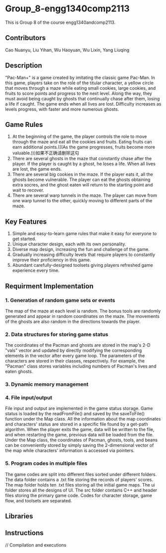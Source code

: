 # Group_8-engg1340comp2113
This is Group 8 of the course engg1340andcomp2113.


## Contributors
Cao Nuanyu, Liu Yihan, Wu Haoyuan, Wu Lixin, Yang Liuqing

## Description
   "Pac-Man+" is a game created by imitating the classic game Pac-Man. In this game, players take on the role of the titular character, a yellow circle that moves through a maze while eating small cookies, large cookies, and fruits to score points and progress to the next level. Along the way, they must avoid being caught by  ghosts that continually chase after them, losing a life if caught. The game ends when all lives are lost. Difficulty increases as levels progress, with faster and more numerous ghosts.

## Game Rules
1. At the beginning of the game, the player controls the role to move through the maze and eat all the cookies and fruits. Eating fruits can earn additional points.(((As the game progresses, fruits become more valuable.)))如果不正确请删除这句
2. There are several ghosts in the maze that constantly chase after the player. If the player is caught by a ghost, he loses a life. When all lives are lost, the game ends.
3. There are several big cookies in the maze. If the player eats it, all the ghosts become vulnerable. The player can eat the ghosts obtaining extra socres, and the ghost eaten will return to the starting point and wait to recover.
4. There are several warp tunnels in the maze. The player can move from one warp tunnel to the other, quickly moving to different parts of the maze.

## Key Features
1. Simple and easy-to-learn game rules that make it easy for everyone to get started.
2. Unique character design, each with its own personality.
3. Diverse map design, increasing the fun and challenge of the game.
4. Gradually increasing difficulty levels that require players to constantly improve their proficiency in this game.
5. Abundant carefully-designed toolsets giving players refreshed game experience every time.

## Requirment Implementation
### 1. Generation of random game sets or events
The map of the maze at each level is random. The bonus tools are randomly generated and appear in random coordinates on the maze. The movements of the ghosts are also random in the directions towards the player.
### 2. Data structures for storing game status
The coordinates of the Pacman and ghosts are stored in the map's 2-D "vals" vector and updated by directly modifying the corresponding elements in the vector after every game loop. The parameters of the characters are stored in their classes, respectively. For example, the "Pacman" class stores variables including numbers of Pacman's lives and eaten ghosts.
### 3. Dynamic memory management 
### 4. File input/output
File input and output are implemented in the game status storage. Game status is loaded by the readFromFile() and saved by the saveToFile() function under the Map class. All the information about the map coordinates and characters' status are stored in a specific file found by a get-path algorithm. When the player exits the game, data will be written to the file, and when restarting the game, previous data will be loaded from the file. Under the Map class, the coordinates of Pacman, ghosts, tools, and beans can be conveniently stored by simply saving the 2-dimensional vector of the map while characters' information is accessed via pointers.
### 5. Program codes in multiple files
The game codes are split into different files sorted under different folders. The data folder contains a .txt file storing the records of players' scores. The map folder holds ten .txt files storing all the initial game maps. The ui folder stores all the designs of UI. The src folder contains C++ and header files storing the primary game code. Codes for character storage, game flow, and toolsets are separated. 
## Libraries

## Instructions
// Compilation and executions


